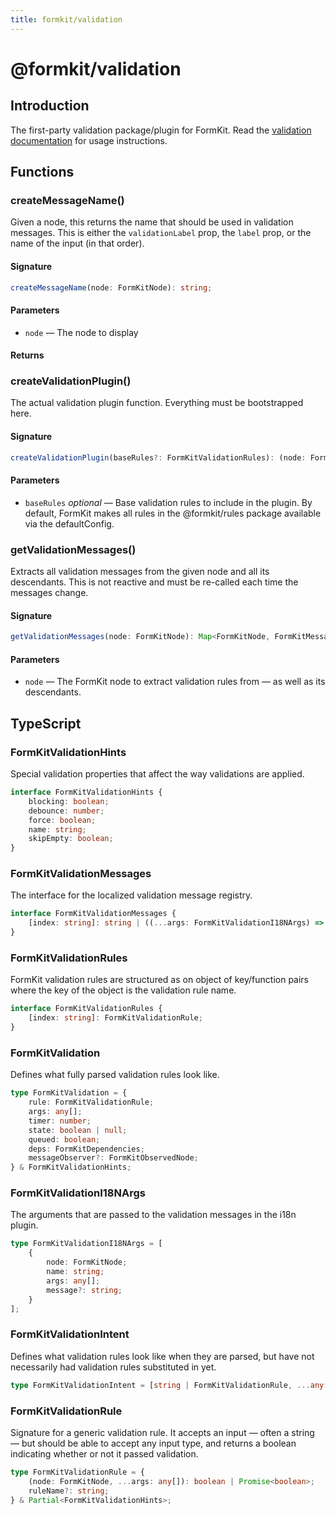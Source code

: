 ```yaml
---
title: formkit/validation
---
```


# @formkit/validation

<page-toc></page-toc>

## Introduction

The first-party validation package/plugin for FormKit. Read the [validation documentation](https://formkit.com/essentials/validation) for usage instructions.

## Functions

### createMessageName()

Given a node, this returns the name that should be used in validation messages. This is either the `validationLabel` prop, the `label` prop, or the name of the input (in that order).

#### Signature

<client-only>

```typescript
createMessageName(node: FormKitNode): string;
```

</client-only>

#### Parameters

- `node` — The node to display

#### Returns

### createValidationPlugin()

The actual validation plugin function. Everything must be bootstrapped here.

#### Signature

<client-only>

```typescript
createValidationPlugin(baseRules?: FormKitValidationRules): (node: FormKitNode) => void;
```

</client-only>

#### Parameters

- `baseRules` *optional* — Base validation rules to include in the plugin. By default, FormKit makes all rules in the @formkit/rules package available via the defaultConfig.

### getValidationMessages()

Extracts all validation messages from the given node and all its descendants. This is not reactive and must be re-called each time the messages change.

#### Signature

<client-only>

```typescript
getValidationMessages(node: FormKitNode): Map<FormKitNode, FormKitMessage[]>;
```

</client-only>

#### Parameters

- `node` — The FormKit node to extract validation rules from — as well as its descendants.

## TypeScript

### FormKitValidationHints

Special validation properties that affect the way validations are applied.

<client-only>

```typescript
interface FormKitValidationHints {
    blocking: boolean;
    debounce: number;
    force: boolean;
    name: string;
    skipEmpty: boolean;
}
```

</client-only>

### FormKitValidationMessages

The interface for the localized validation message registry.

<client-only>

```typescript
interface FormKitValidationMessages {
    [index: string]: string | ((...args: FormKitValidationI18NArgs) => string);
}
```

</client-only>

### FormKitValidationRules

FormKit validation rules are structured as on object of key/function pairs where the key of the object is the validation rule name.

<client-only>

```typescript
interface FormKitValidationRules {
    [index: string]: FormKitValidationRule;
}
```

</client-only>

### FormKitValidation

Defines what fully parsed validation rules look like.

<client-only>

```typescript
type FormKitValidation = {
    rule: FormKitValidationRule;
    args: any[];
    timer: number;
    state: boolean | null;
    queued: boolean;
    deps: FormKitDependencies;
    messageObserver?: FormKitObservedNode;
} & FormKitValidationHints;
```

</client-only>

### FormKitValidationI18NArgs

The arguments that are passed to the validation messages in the i18n plugin.

<client-only>

```typescript
type FormKitValidationI18NArgs = [
    {
        node: FormKitNode;
        name: string;
        args: any[];
        message?: string;
    }
];
```

</client-only>

### FormKitValidationIntent

Defines what validation rules look like when they are parsed, but have not necessarily had validation rules substituted in yet.

<client-only>

```typescript
type FormKitValidationIntent = [string | FormKitValidationRule, ...any[]];
```

</client-only>

### FormKitValidationRule

Signature for a generic validation rule. It accepts an input — often a string — but should be able to accept any input type, and returns a boolean indicating whether or not it passed validation.

<client-only>

```typescript
type FormKitValidationRule = {
    (node: FormKitNode, ...args: any[]): boolean | Promise<boolean>;
    ruleName?: string;
} & Partial<FormKitValidationHints>;
```

</client-only>